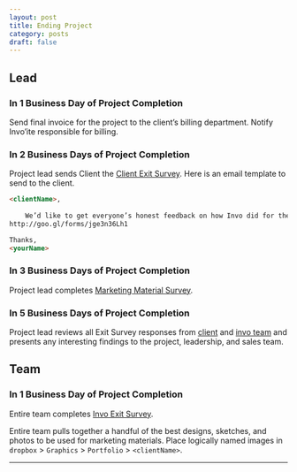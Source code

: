 ```yaml
---
layout: post
title: Ending Project 
category: posts
draft: false
---
```


## Lead
### In 1 Business Day of Project Completion
Send final invoice for the project to the client’s billing department. Notify Invo’ite responsible for billing.

### In 2 Business Days of Project Completion
Project lead sends Client the [Client Exit Survey](http://goo.gl/forms/jge3n36Lh1). Here is an email template to send to the client.
``` html
<clientName>,
	
	We’d like to get everyone’s honest feedback on how Invo did for the project.		Can everyone fill out this 5 minute survey?
http://goo.gl/forms/jge3n36Lh1

Thanks,
<yourName>
```

### In 3 Business Days of Project Completion
Project lead completes [Marketing Material Survey](http://goo.gl/forms/SfoP7uYVzR).

### In 5 Business Days of Project Completion
Project lead reviews all Exit Survey responses from [client](https://docs.google.com/a/goinvo.com/spreadsheets/d/1p1QHnFSGsIxQThGMqmQFsbpqUmlYuy04omzCriQd6Gk/edit#gid=290826126) and [invo team](https://docs.google.com/a/goinvo.com/spreadsheets/d/1p1QHnFSGsIxQThGMqmQFsbpqUmlYuy04omzCriQd6Gk/edit#gid=290826126) and presents any interesting findings to the project, leadership, and sales team.

## Team
### In 1 Business Day of Project Completion
Entire team completes [Invo Exit Survey](http://goo.gl/forms/N6MZHjiOL3).

Entire team pulls together a handful of the best designs, sketches, and photos to be used for marketing materials. Place logically named images in `dropbox` > `Graphics` > `Portfolio` > `<clientName>`.

---
